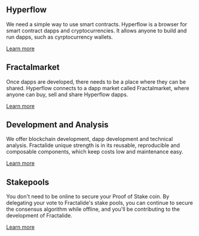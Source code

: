 <section id="solutions">
    <div class="container">
        <div class="row">
            <div class="col-md-offset-1 col-md-4 col-xs-offset-2 col-xs-8">
                <div class="text-center">
                    <h2 class="text_blue fractal_blue">Hyperflow</h2>
                    <p>
                        We need a simple way to use smart contracts. Hyperflow is a browser for smart contract dapps and cryptocurrencies. It allows anyone to build and run dapps, such as cyrptocurrency wallets.
                    </p>
                    <a class="" href="/hyperflow/">Learn more</a>
                </div>
            </div>
            <div class="col-md-offset-2 col-md-4 col-xs-offset-2 col-xs-8">
                <div class="text-center">
                    <h2 class="text_blue fractal_blue">Fractalmarket</h2>
                    <p>
                        Once dapps are developed, there needs to be a place where they can be shared. Hyperflow connects to a dapp market called Fractalmarket, where anyone can buy, sell and share Hyperflow dapps.
                    </p>
                    <a class="" href="/fractalmarket/">Learn more</a>
                </div>
            </div>
        </div>
        <div class="row">
            <div class="col-md-offset-1 col-md-4 col-xs-offset-2 col-xs-8">
                <div class="text-center">
                    <h2 class="text_blue fractal_blue">Development and Analysis</h2>
                    <p>
                        We offer blockchain development, dapp development and technical analysis. Fractalide unique strength is in its reusable, reproducible and composable components, which keep costs low and maintenance easy.
                    </p>
                    <a class="" href="/development-and-analysis/">Learn more</a>
                </div>
            </div>
            <div class="col-md-offset-2 col-md-4 col-xs-offset-2 col-xs-8">
                <div class="text-center">
                    <h2 class="text_blue fractal_blue">Stakepools</h2>
                    <p>
                        You don't need to be online to secure your Proof of Stake coin. By delegating your vote to Fractalide's stake pools, you can continue to secure the consensus algorithm while offline, and you'll be contributing to the development of Fractalide.
                    </p>
                    <a class="" href="/stake-pool/">Learn more</a>
                </div>
            </div>
        </div>
    </div>
</section>
